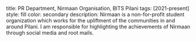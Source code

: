 title: PR Department, Nirmaan Organisation, BITS Pilani
tags: [2021-present]
style: fill
color: secondary
description: Nirmaan is a non-for-profit student organization which works for the upliftment of the communities in and around Pilani. I am responsible for highlighting the achievements of Nirmaan through social media and root mails.